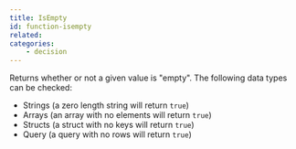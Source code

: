 ```yaml
---
title: IsEmpty
id: function-isempty
related:
categories:
    - decision
---
```


Returns whether or not a given value is "empty". The following data types can be checked:

* Strings (a zero length string will return `true`)
* Arrays (an array with no elements will return `true`)
* Structs (a struct with no keys will return `true`)
* Query (a query with no rows will return `true`)